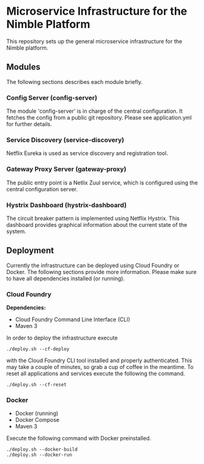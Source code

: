 # Microservice Infrastructure for the Nimble Platform
This repository sets up the general microservice infrastructure for the Nimble platform.

## Modules
The following sections describes each module briefly.

### Config Server (config-server)
The module 'config-server' is in charge of the central configuration. It fetches the config from a public git repository.
Please see application.yml for further details.

### Service Discovery (service-discovery)
Netflix Eureka is used as service discovery and registration tool.

### Gateway Proxy Server (gateway-proxy)
The public entry point is a Netlix Zuul service, which is configured using the central configuration server.

### Hystrix Dashboard (hystrix-dashboard)
The circuit breaker pattern is implemented using Netflix Hystrix. This dashboard provides graphical information about the current state of the system.

## Deployment

Currently the infrastructure can be deployed using Cloud Foundry or Docker. The following sections provide more information. 
Please make sure to have all dependencies installed (or running).

### Cloud Foundry

**Dependencies:**

* Cloud Foundry Command Line Interface (CLI)
* Maven 3

In order to deploy the infrastructure execute 

```shell
./deploy.sh --cf-deploy
```

with the Cloud Foundry CLI tool installed and properly authenticated. This may take a couple of minutes, so grab a cup of coffee in the meantime.
To reset all applications and services execute the following the command.

```shell
./deploy.sh --cf-reset
```

### Docker

* Docker (running)
* Docker Compose
* Maven 3

Execute the following command with Docker preinstalled.

```shell
./deploy.sh --docker-build
./deploy.sh --docker-run
```
